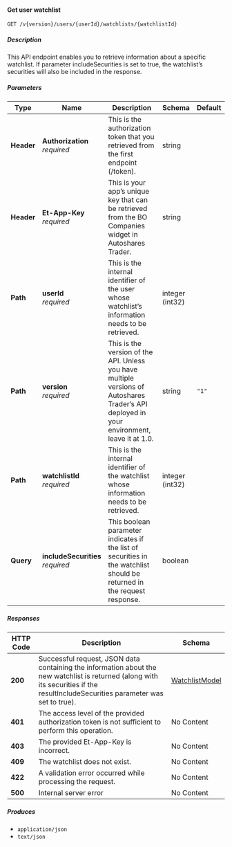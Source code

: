 
<a name="watchlists_getwatchlist"></a>
#### Get user watchlist
```
GET /v{version}/users/{userId}/watchlists/{watchlistId}
```


##### Description
This API endpoint enables you to retrieve information about a specific watchlist. If parameter includeSecurities is set to true, the watchlist’s securities will also be included in the response.


##### Parameters

|Type|Name|Description|Schema|Default|
|---|---|---|---|---|
|**Header**|**Authorization**  <br>*required*|This is the authorization token that you retrieved from the first endpoint (/token).|string||
|**Header**|**Et-App-Key**  <br>*required*|This is your app’s unique key that can be retrieved from the BO Companies widget in Autoshares Trader.|string||
|**Path**|**userId**  <br>*required*|This is the internal identifier of the user whose watchlist’s information needs to be retrieved.|integer (int32)||
|**Path**|**version**  <br>*required*|This is the version of the API. Unless you have multiple versions of Autoshares Trader’s API deployed in your environment, leave it at 1.0.|string|`"1"`|
|**Path**|**watchlistId**  <br>*required*|This is the internal identifier of the watchlist whose information needs to be retrieved.|integer (int32)||
|**Query**|**includeSecurities**  <br>*required*|This boolean parameter indicates if the list of securities in the watchlist should be returned in the request response.|boolean||


##### Responses

|HTTP Code|Description|Schema|
|---|---|---|
|**200**|Successful request, JSON data containing the information about the new watchlist is returned (along with its securities if the resultIncludeSecurities parameter was set to true).|[WatchlistModel](#watchlistmodel)|
|**401**|The access level of the provided authorization token is not sufficient to perform this operation.|No Content|
|**403**|The provided Et-App-Key is incorrect.|No Content|
|**409**|The watchlist does not exist.|No Content|
|**422**|A validation error occurred while processing the request.|No Content|
|**500**|Internal server error|No Content|


##### Produces

* `application/json`
* `text/json`



